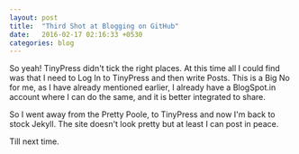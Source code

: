 ```yaml
---
layout: post
title:  "Third Shot at Blogging on GitHub"
date:   2016-02-17 02:16:33 +0530
categories: blog
---
```


So yeah!
TinyPress didn't tick the right places.
At this time all I could find was that I need to Log In to TinyPress and then
write Posts. This is a Big No for me, as I have already mentioned earlier, I 
already have a BlogSpot.in account where I can do the same, and it is better 
integrated to share.

So I went away from the Pretty Poole, to TinyPress and now I'm back to stock 
Jekyll. The site doesn't look pretty but at least I can post in peace.

Till next time.